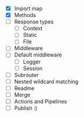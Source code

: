 - [x] Import map
- [x] Methods
- [ ] Response types
  - [ ] Context
  - [ ] Static
  - [ ] File
- [ ] Middleware
- [ ] Default middleware
  - [ ] Logger
  - [ ] Session
- [ ] Subrouter
- [ ] Nested wildcard matching
- [ ] Readme
- [ ] Merge
- [ ] Actions and Pipelines
- [ ] Publish :)